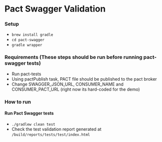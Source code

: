 # Pact Swagger Validation 

### Setup
* `brew install gradle`
* `cd pact-swagger`
* `gradle wrapper` 

### Requirements (These steps should be run before running pact-swagger tests)
* Run pact-tests
* Using pactPublish task, PACT file should be published to the pact broker
* Change SWAGGER_JSON_URL, CONSUMER_NAME and CONSUMER_PACT_URL (right now its hard-coded for the demo)

### How to run

#### Run Pact Swagger tests 
* `./gradlew clean test`
* Check the test validation report generated at `/build/reports/tests/test/index.html`
